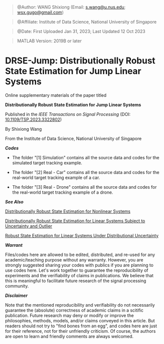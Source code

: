 > @Author: WANG Shixiong (Email: <s.wang@u.nus.edu>; <wsx.gugo@gmail.com>)

> @Affiliate: Institute of Data Science, National University of Singapore

> @Date: First Uploaded Jan 31, 2023; Last Updated 12 Oct 2023

> MATLAB Version: 2019B or later

# DRSE-Jump: Distributionally Robust State Estimation for Jump Linear Systems

Online supplementary materials of the paper titled 

**Distributionally Robust State Estimation for Jump Linear Systems**

Published in the _IEEE Transactions on Signal Processing_ (DOI: [10.1109/TSP.2023.3322802](https://ieeexplore.ieee.org/document/10281374))
   
By Shixiong Wang

From the Institute of Data Science, National University of Singapore
   
***Codes***

- The folder "[1] Simulation" contains all the source data and codes for the simulated target tracking example.

- The folder "[2] Real - Car" contains all the source data and codes for the real-world target tracking example of a car.

- The folder "[3] Real - Drone" contains all the source data and codes for the real-world target tracking example of a drone.
    
***See Also***

[Distributionally Robust State Estimation for Nonlinear Systems](https://github.com/Spratm-Asleaf/DRSE-Nonlinear)

[Distributionally Robust State Estimation for Linear Systems Subject to Uncertainty and Outlier](https://github.com/Spratm-Asleaf/DRSE-Outlier)

[Robust State Estimation for Linear Systems Under Distributional Uncertainty](https://github.com/Spratm-Asleaf/DRSE)

***Warrant***

Files/codes here are allowed to be edited, distributed, and re-used for any academic/teaching purpose without any warranty. However, you are strongly suggested sharing your codes with publics if you are planning to use codes here. Let's work together to guarantee the reproducibility of experiments and the verifiability of claims in publications. We believe that this is meaningful to facilitate future research of the signal processing community.


***Disclaimer***

Note that the mentioned reproducibility and verifiability do not necessarily guarantee the (absolute) correctness of academic claims in a scitific publication. Future research may deny or modify or improve the philosophies, methods, models, and/or claims conveyed in this article. But readers should not try to "find bones from an egg", and codes here are just for their reference, not for their unfriendly criticism. Of course, the authors are open to learn and friendly comments are always welcomed.

